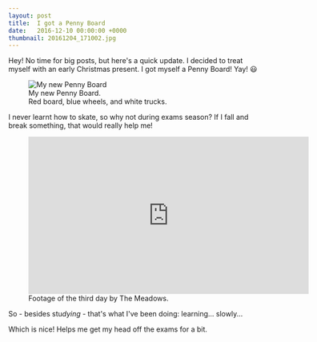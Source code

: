 ```yaml
---
layout: post
title:  I got a Penny Board
date:   2016-12-10 00:00:00 +0000
thumbnail: 20161204_171002.jpg
---
```


Hey! No time for big posts, but here's a quick update.
I decided to treat myself with an early Christmas present.
I got myself a Penny Board! Yay! &#x1F603;

<figure>
	<img src="{{ site.baseurl }}/assets/20161204_171002.jpg" alt="My new Penny Board">
	<figcaption>
		My new Penny Board.<br>
		Red board, blue wheels, and white trucks.
	</figcaption>
</figure>

I never learnt how to skate, so why not during exams season? If I fall and break something, that would really help me!

<figure>
	<div class="video-container"><iframe width="560" height="315" src="https://www.youtube.com/embed/k8pTUX9Lt4c" frameborder="0" allowfullscreen></iframe></div>
	<figcaption>Footage of the third day by The Meadows.</figcaption>
</figure>

So - besides stu*dying* - that's what I've been doing: learning... slowly...

Which is nice! Helps me get my head off the exams for a bit.
